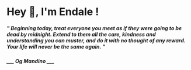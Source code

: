 <h1 title="head"> Hey 👋, I'm Endale !</h1>

**<h5><i>" Beginning today, treat everyone you meet as if they were going to be dead by midnight. Extend to them all the care, kindness and understanding you can muster, and do it with no thought of any reward. Your life will never be the same again. "</i></h5>**

*<b>___ Og Mandino ___</b>*
